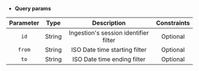 * **Query params**

| Parameter | Type | Description | Constraints |  
| :-------: | :--: | :---------: | :---------: |  
| `id` | String | Ingestion's session identifier filter | Optional |  
| `from` | String | ISO Date time starting filter | Optional |  
| `to` | String | ISO Date time ending filter | Optional |  
